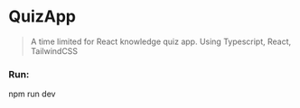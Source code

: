 # QuizApp

> A time limited for React knowledge quiz app. Using Typescript, React, TailwindCSS


### Run:
npm run dev 
